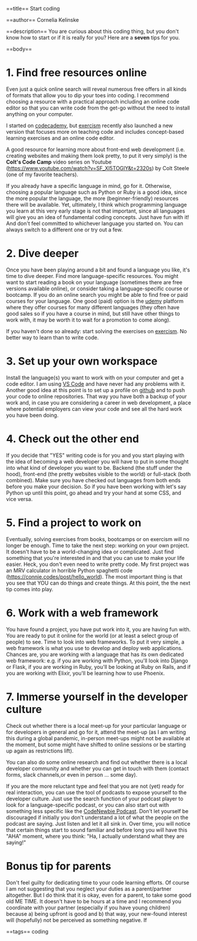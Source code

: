 ==title==
Start coding

==author==
Cornelia Kelinske

==description==
You are curious about this coding thing, but you don't know how to start or if it is really for you?
Here are a **seven** tips for you.

==body==


# 1. Find free resources online  


Even just a quick online search will reveal numerous free offers in all kinds of formats that allow you to dip your toes into coding.
I recommend choosing a resource with a practical approach including an online code editor so that you can write code from the get-go without the 
need to install anything on your computer.

I started on [codecademy](https://www.codecademy.com/), but [exercism](https://exercism.io/) recently also launched a new version that focuses more on
teaching code and includes concept-based learning exercises and an online code editor.

A good resource for learning more about front-end web development (i.e. creating websites and making them look pretty, to put it very simply) is the **Colt's Code Camp** video series on Youtube (https://www.youtube.com/watch?v=SF_Xl5TOGlY&t=2320s) by Colt Steele (one of my favorite teachers).

If you already have a specific language in mind, go for it. Otherwise, choosing a popular language such as Python or Ruby is a
good idea, since the more popular the language, the more (beginner-friendly) resources there will be available. Yet, ultimately, I think which programming language
you learn at this very early stage is not that important, since all languages will give you an idea of fundamental coding concepts. Just have fun with it! And don't feel committed to whichever language you started on. You can always switch to a different one or try out a few.


# 2. Dive deeper


Once you have been playing around a bit and found a language you like, it's time to dive deeper. Find more language-specific resources. You might want to start reading
a book on your language (sometimes there are free versions available online), or consider taking a language-specific course or bootcamp. If you do an online search you might
be able to find free or paid courses for your language. One good (paid) option is the [udemy](https://www.udemy.com/) platform where they offer courses for many different languages (they often have good sales so if you have a course in mind, but still have other things to work with, it may be worth it to wait for a promotion to come along).

If you haven't done so already: start solving the exercises on [exercism](https://exercism.io/). No better way to learn than to write code.  



# 3. Set up your own workspace  


Install the language(s) you want to work with on your computer and get a code editor. I am using [VS Code](https://code.visualstudio.com/) and have never had any problems with it. Another good idea at this point is to set up a profile on [github](github.com) and to push your code to online repositories. That way you have both a backup of your work and, in case you are considering a career in web development, a place where potential employers can view your code and see all the hard work you have been doing.  


# 4. Check out the other end

If you decide that "YES" writing code is for you and you start playing with the idea of becoming a web developer you will have to put in some thought into what kind of
developer you want to be. Backend (the stuff under the hood), front-end (the pretty websites visible to the world) or full-stack (both combined). Make sure you have checked out languages from both ends before you make your decision. So if you have been working with let's say Python up until this point, go ahead and try your hand at some CSS, and vice versa. 


# 5. Find a project to work on


Eventually, solving exercises from books, bootcamps or on exercism will no longer be enough. Time to take the next step: working on your own project. It doesn't have to be 
a world-changing idea or complicated. Just find something that you're interested in and that you can use to make your life easier. Heck, you don't even need to write pretty code. My first project was an MRV calculator in horrible Python spaghetti code (https://connie.codes/post/hello_world). The most important thing is that you see that YOU can do things and create things. At this point, the the next tip comes into play.


# 6. Work with a web framework


You have found a project, you have put work into it, you are having fun with. You are ready to put it online for the world (or at least a select group of people) to see. Time
to look into web frameworks. To put it very simple, a web framework is what you use to develop and deploy web applications. Chances are, you are working with a language that has
its own dedicated web framework: e.g. if you are working with Python, you'll look into Django or Flask, if you are working in Ruby, you'll be looking at Ruby on Rails, and if you are working with Elixir, you'll be learning how to use Phoenix.  



# 7. Immerse yourself in the developer culture


Check out whether there is a local meet-up for your particular language or for developers in general and go for it, attend the meet-up (as I am writing this during a global pandemic, in-person meet-ups might not be available at the moment, but some might have shifted to online sessions or be starting up again as restrictions lift).

You can also do some online research and find out whether there is a local developer community and whether you can get in touch with them (contact forms, slack channels,or even in person ... some day).

If you are the more reluctant type and feel that you are not (yet) ready for real interaction, you can use the tool of podcasts to expose yourself to the developer culture. Just use the search function of your podcast player to look for a language-specific podcast, or you can also start out with something less specific like the [CodeNewbie Podcast](https://www.codenewbie.org/podcast). Don't let yourself be discouraged if initially you don't understand a lot of what the people on the podcast are saying. Just listen and let it all sink in. Over time, you will notice that certain things start to sound familiar and before long you will have this "AHA" moment, where you think: "Ha, I actually understand what they are saying!" 



# Bonus tip for parents


Don't feel guilty for dedicating time to your code learning efforts. Of course I am not suggesting that you neglect your duties as a parent/partner altogether. But I do think that it is okay, even for a parent, to take some good old ME TIME. It doesn't have to be hours at a time and I recommend you coordinate with your partner (especially if you have young children) because a) being upfront is good and b) that way, your new-found interest will (hopefully) not be perceived as something negative. If 

==tags==
coding